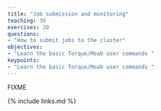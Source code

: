 ```yaml
---
title: "Job submission and monitoring"
teaching: 30
exercises: 30
questions:
- "How to submit jobs to the cluster"
objectives:
- "Learn the basic Torque/Moab user commands "
keypoints:
- "Learn the basic Torque/Moab user commands "
---
```

FIXME

{% include links.md %}
